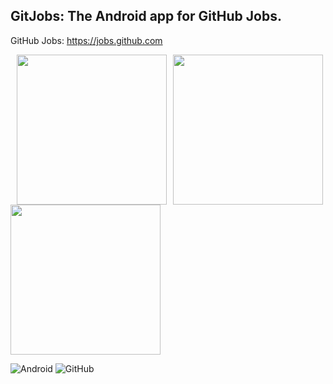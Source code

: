 ## GitJobs: The Android app for GitHub Jobs.

GitHub Jobs: https://jobs.github.com

<img src="https://raw.github.com/trenthudy/GitJobs/master/readme_imgs/screenshot_landing.png" width="240" style="margin-left: 10px;"/><img src="https://raw.github.com/trenthudy/GitJobs/master/readme_imgs/screenshot_job_example.png" width="240" style="margin-left: 10px;"/><img src="https://raw.github.com/trenthudy/GitJobs/master/readme_imgs/screenshot_jobs_near_me.png" width="240"/>

![Android](https://raw.github.com/trenthudy/GitJobs/master/readme_imgs/readme_android.png)
![GitHub](https://raw.github.com/trenthudy/GitJobs/master/readme_imgs/readme_github.png)
